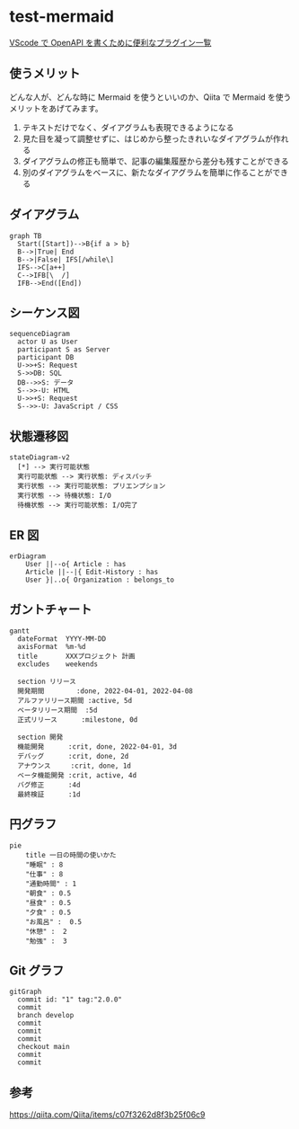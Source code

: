 # test-mermaid

[VScode で OpenAPI を書くために便利なプラグイン一覧](https://zenn.dev/s_t_pool/articles/954dfe51b950c18d08e9)

## 使うメリット

どんな人が、どんな時に Mermaid を使うといいのか、Qiita で Mermaid を使うメリットをあげてみます。

1. テキストだけでなく、ダイアグラムも表現できるようになる
1. 見た目を凝って調整せずに、はじめから整ったきれいなダイアグラムが作れる
1. ダイアグラムの修正も簡単で、記事の編集履歴から差分も残すことができる
1. 別のダイアグラムをベースに、新たなダイアグラムを簡単に作ることができる

## ダイアグラム

```mermaid
graph TB
  Start([Start])-->B{if a > b}
  B-->|True| End
  B-->|False| IFS[/while\]
  IFS-->C[a++]
  C-->IFB[\  /]
  IFB-->End([End])
```

## シーケンス図

```mermaid
sequenceDiagram
  actor U as User
  participant S as Server
  participant DB
  U->>+S: Request
  S->>DB: SQL
  DB-->>S: データ
  S-->>-U: HTML
  U->>+S: Request
  S-->>-U: JavaScript / CSS
```

## 状態遷移図

```mermaid
stateDiagram-v2
  [*] --> 実行可能状態
  実行可能状態 --> 実行状態: ディスパッチ
  実行状態 --> 実行可能状態: プリエンプション
  実行状態 --> 待機状態: I/O
  待機状態 --> 実行可能状態: I/O完了
```

## ER 図

```mermaid
erDiagram
    User ||--o{ Article : has
    Article ||--|{ Edit-History : has
    User }|..o{ Organization : belongs_to
```

## ガントチャート

```mermaid
gantt
  dateFormat  YYYY-MM-DD
  axisFormat  %m-%d
  title       XXXプロジェクト 計画
  excludes    weekends

  section リリース
  開発期間        :done, 2022-04-01, 2022-04-08
  アルファリリース期間 :active, 5d
  ベータリリース期間  :5d
  正式リリース      :milestone, 0d

  section 開発
  機能開発      :crit, done, 2022-04-01, 3d
  デバッグ      :crit, done, 2d
  アナウンス     :crit, done, 1d
  ベータ機能開発 :crit, active, 4d
  バグ修正      :4d
  最終検証      :1d

```

## 円グラフ

```mermaid
pie
    title 一日の時間の使いかた
    "睡眠" : 8
    "仕事" : 8
    "通勤時間" : 1
    "朝食" : 0.5
    "昼食" : 0.5
    "夕食" : 0.5
    "お風呂" :  0.5
    "休憩" :  2
    "勉強" :  3
```

## Git グラフ

```mermaid
gitGraph
  commit id: "1" tag:"2.0.0"
  commit
  branch develop
  commit
  commit
  commit
  checkout main
  commit
  commit
```

## 参考

https://qiita.com/Qiita/items/c07f3262d8f3b25f06c9
